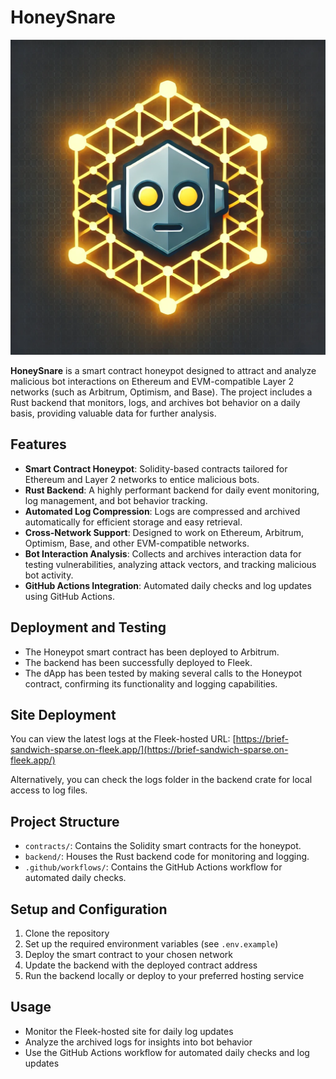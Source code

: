 # HoneySnare

![Logo](HoneySnareLogo.png)

**HoneySnare** is a smart contract honeypot designed to attract and analyze malicious bot interactions on Ethereum and EVM-compatible Layer 2 networks (such as Arbitrum, Optimism, and Base). The project includes a Rust backend that monitors, logs, and archives bot behavior on a daily basis, providing valuable data for further analysis.

## Features
- **Smart Contract Honeypot**: Solidity-based contracts tailored for Ethereum and Layer 2 networks to entice malicious bots.
- **Rust Backend**: A highly performant backend for daily event monitoring, log management, and bot behavior tracking.
- **Automated Log Compression**: Logs are compressed and archived automatically for efficient storage and easy retrieval.
- **Cross-Network Support**: Designed to work on Ethereum, Arbitrum, Optimism, Base, and other EVM-compatible networks.
- **Bot Interaction Analysis**: Collects and archives interaction data for testing vulnerabilities, analyzing attack vectors, and tracking malicious bot activity.
- **GitHub Actions Integration**: Automated daily checks and log updates using GitHub Actions.

## Deployment and Testing
- The Honeypot smart contract has been deployed to Arbitrum.
- The backend has been successfully deployed to Fleek.
- The dApp has been tested by making several calls to the Honeypot contract, confirming its functionality and logging capabilities.

## Site Deployment
You can view the latest logs at the Fleek-hosted URL: [https://brief-sandwich-sparse.on-fleek.app/](https://brief-sandwich-sparse.on-fleek.app/)

Alternatively, you can check the logs folder in the backend crate for local access to log files.

## Project Structure
- `contracts/`: Contains the Solidity smart contracts for the honeypot.
- `backend/`: Houses the Rust backend code for monitoring and logging.
- `.github/workflows/`: Contains the GitHub Actions workflow for automated daily checks.

## Setup and Configuration
1. Clone the repository
2. Set up the required environment variables (see `.env.example`)
3. Deploy the smart contract to your chosen network
4. Update the backend with the deployed contract address
5. Run the backend locally or deploy to your preferred hosting service

## Usage
- Monitor the Fleek-hosted site for daily log updates
- Analyze the archived logs for insights into bot behavior
- Use the GitHub Actions workflow for automated daily checks and log updates

